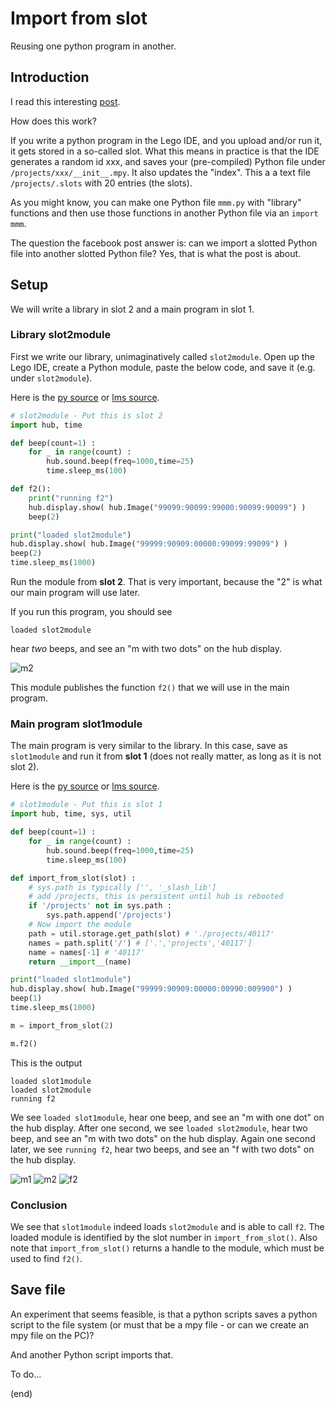 # Import from slot

Reusing one python program in another.

## Introduction

I read this interesting [post](https://www.facebook.com/story.php?story_fbid=538084377549405&id=100461371311710).

How does this work?

If you write a python program in the Lego IDE, and you upload and/or run it, it gets stored in a so-called slot.
What this means in practice is that the IDE generates a random id xxx, 
and saves your (pre-compiled) Python file under `/projects/xxx/__init__.mpy`.
It also updates the "index". This a a text file `/projects/.slots` with 20 entries (the slots).

As you might know, you can make one Python file `mmm.py` with "library" functions 
and then use those functions in another Python file via an `import mmm`.

The question the facebook post answer is:
can we import a slotted Python file into another slotted Python file?
Yes, that is what the post is about.

## Setup

We will write a library in slot 2 and a main program in slot 1.

### Library slot2module

First we write our library, unimaginatively called `slot2module`.
Open up the Lego IDE, create a Python module, paste the below code, and save it (e.g. under `slot2module`).

Here is the [py source](slot2module.py) or [lms source](slot2module.lms).

```python
# slot2module - Put this is slot 2
import hub, time

def beep(count=1) :
    for _ in range(count) :
        hub.sound.beep(freq=1000,time=25)
        time.sleep_ms(100)

def f2():
    print("running f2")
    hub.display.show( hub.Image("99099:90099:99000:90099:90099") )
    beep(2)

print("loaded slot2module")
hub.display.show( hub.Image("99999:90909:00000:99099:99099") )
beep(2)
time.sleep_ms(1000)
```

Run the module from **slot 2**. That is very important, because the "2" is what our main program will use later.

If you run this program, you should see

```text
loaded slot2module
```

hear _two_ beeps, and see an "m with two dots" on the hub display.

![m2](m2.jpg)

This module publishes the function `f2()` that we will use in the main program. 

### Main program slot1module

The main program is very similar to the library. In this case, save as `slot1module` and run it from **slot 1** 
(does not really matter, as long as it is not slot 2).

Here is the [py source](slot1module.py) or [lms source](slot1module.lms).

```python
# slot1module - Put this is slot 1
import hub, time, sys, util

def beep(count=1) :
    for _ in range(count) :
        hub.sound.beep(freq=1000,time=25)
        time.sleep_ms(100)

def import_from_slot(slot) :
    # sys.path is typically ['', '_slash_lib']
    # add /projects, this is persistent until hub is rebooted
    if '/projects' not in sys.path :
        sys.path.append('/projects')
    # Now import the module
    path = util.storage.get_path(slot) # './projects/40117'
    names = path.split('/') # ['.','projects','40117']
    name = names[-1] # '40117'
    return __import__(name)

print("loaded slot1module")
hub.display.show( hub.Image("99999:90909:00000:00990:009900") )
beep(1)
time.sleep_ms(1000)

m = import_from_slot(2)

m.f2()
```

This is the output


```text
loaded slot1module
loaded slot2module
running f2
```

We see `loaded slot1module`, hear one beep, and see an "m with one dot" on the hub display.
After one second, we see `loaded slot2module`, hear two beep, and see an "m with two dots" on the hub display.
Again one second later, we see `running f2`, hear two beeps, and see an "f with two dots" on the hub display.

![m1](m1.jpg) ![m2](m2.jpg) ![f2](f2.jpg)

### Conclusion

We see that `slot1module` indeed loads `slot2module` and is able to call `f2`.
The loaded module is identified by the slot number in `import_from_slot()`.
Also note that `import_from_slot()` returns a handle to the module, which must be used to find `f2()`.


## Save file

An experiment that seems feasible, is that a python scripts saves a python script to the file system
(or must that be a mpy file - or can we create an mpy file on the PC)?

And another Python script imports that.

To do...

(end)

